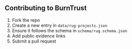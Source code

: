 ## Contributing to BurnTrust

1. Fork the repo
2. Create a new entry in `data/rug-projects.json`
3. Ensure it follows the schema in `schema/rug.schema.json`
4. Add public evidence links
5. Submit a pull request

